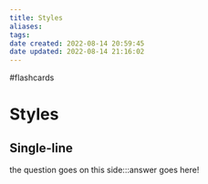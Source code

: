 ```yaml
---
title: Styles
aliases: 
tags: 
date created: 2022-08-14 20:59:45
date updated: 2022-08-14 21:16:02
---
```

#flashcards

# Styles

## Single-line

the question goes on this side:::answer goes here!
<!--SR:!2022-08-15,1,230!2022-08-15,1,230-->
